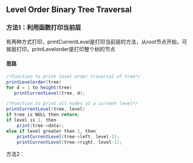 ## Level Order Binary Tree Traversal





### 方法1：利用函数打印当前层

有两种方式打印，printCurrentLevel是打印当前层的方法，从root节点开始，可挨层打印，printLevelorder是打印整个树的节点

#### 思路

```java
/*Function to print level order traversal of tree*/
printLevelorder(tree)
for d = 1 to height(tree)
   printCurrentLevel(tree, d);

/*Function to print all nodes at a current level*/
printCurrentLevel(tree, level)
if tree is NULL then return;
if level is 1, then
    print(tree->data);
else if level greater than 1, then
    printCurrentLevel(tree->left, level-1);
    printCurrentLevel(tree->right, level-1);
```



方法2：